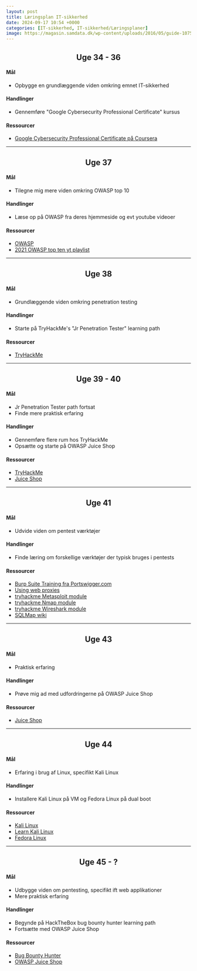 ```yaml
---
layout: post
title: Læringsplan IT-sikkerhed
date: 2024-09-17 10:54 +0000
categories: [IT-sikkerhed, IT-sikkerhed/Læringsplaner]
image: https://magasin.samdata.dk/wp-content/uploads/2016/05/guide-1075x600.jpg
---
```


## <center>Uge 34 - 36</center>

#### Mål
- Opbygge en grundlæggende viden omkring emnet IT-sikkerhed

#### Handlinger
- Gennemføre "Google Cybersecurity Professional Certificate" kursus

#### Ressourcer
- [Google Cybersecurity Professional Certificate på Coursera](https://www.coursera.org/professional-certificates/google-cybersecurity)

---

## <center>Uge 37</center>

#### Mål
- Tilegne mig mere viden omkring OWASP top 10

#### Handlinger
- Læse op på OWASP fra deres hjemmeside og evt youtube videoer

#### Ressourcer
- [OWASP](https://owasp.org/www-project-top-ten/)
- [2021 OWASP top ten yt playlist](https://www.youtube.com/watch?v=uu7o6hEswVQ&list=PLyqga7AXMtPOguwtCCXGZUKvd2CDCmUgQ)

---
 
## <center>Uge 38</center>

#### Mål
- Grundlæggende viden omkring penetration testing

#### Handlinger
- Starte på TryHackMe's "Jr Penetration Tester" learning path

#### Ressourcer
- [TryHackMe](https://tryhackme.com/)

---

## <center>Uge 39 - 40</center>

#### Mål
- Jr Penetration Tester path fortsat
- Finde mere praktisk erfaring

#### Handlinger
- Gennemføre flere rum hos TryHackMe
- Opsætte og starte på OWASP Juice Shop

#### Ressourcer
- [TryHackMe](https://tryhackme.com/)
- [Juice Shop](https://owasp.org/www-project-juice-shop/)

---

## <center>Uge 41</center>

#### Mål
- Udvide viden om pentest værktøjer
  
#### Handlinger
- Finde læring om forskellige værktøjer der typisk bruges i pentests

#### Ressourcer
- [Burp Suite Training fra Portswigger.com](https://portswigger.net/training)
- [Using web proxies](https://academy.hackthebox.com/module/details/110)
- [tryhackme Metasploit module](https://tryhackme.com/module/metasploit)
- [tryhackme Nmap module](https://tryhackme.com/module/nmap)
- [tryhackme Wireshark module](https://tryhackme.com/module/wireshark)
- [SQLMap wiki](https://github.com/sqlmapproject/sqlmap/wiki)

---

## <center>Uge 43</center>

#### Mål
- Praktisk erfaring

#### Handlinger
- Prøve mig ad med udfordringerne på OWASP Juice Shop

#### Ressourcer
- [Juice Shop](https://owasp.org/www-project-juice-shop/)

---

## <center>Uge 44</center>

#### Mål
- Erfaring i brug af Linux, specifikt Kali Linux

#### Handlinger
- Installere Kali Linux på VM og Fedora Linux på dual boot

#### Ressourcer
- [Kali Linux](https://www.kali.org/)
- [Learn Kali Linux](https://www.packtpub.com/en-us/product/learn-kali-linux-2019-9781789612622)
- [Fedora Linux](https://fedoraproject.org/)

---

## <center>Uge 45 - ?</center>

#### Mål
- Udbygge viden om pentesting, specifikt ift web applikationer
- Mere praktisk erfaring

#### Handlinger
- Begynde på HackTheBox bug bounty hunter learning path
- Fortsætte med OWASP Juice Shop

#### Ressourcer
- [Bug Bounty Hunter](https://academy.hackthebox.com/paths/jobrole)
- [OWASP Juice Shop](https://owasp.org/www-project-juice-shop/)
